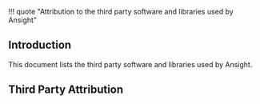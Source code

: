 !!! quote "Attribution to the third party software and libraries used by Ansight"

## Introduction

This document lists the third party software and libraries used by Ansight.

## Third Party Attribution
